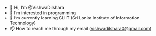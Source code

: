 - 👋 Hi, I’m @VishwaDilshara
- 👀 I’m interested in programming
- 🌱 I’m currently learning SLIIT (Sri Lanka Institute of Information Technology)
- 📫 How to reach me through my email (vishwadilshara0@gmail.com)

<!---
VishwaDilshara/VishwaDilshara is a ✨ special ✨ repository because its `README.md` (this file) appears on your GitHub profile.
You can click the Preview link to take a look at your changes.
--->
